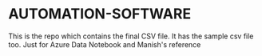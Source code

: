 # AUTOMATION-SOFTWARE
This is the repo which contains the final CSV file. It has the sample csv file too. Just for Azure Data Notebook and Manish's reference
